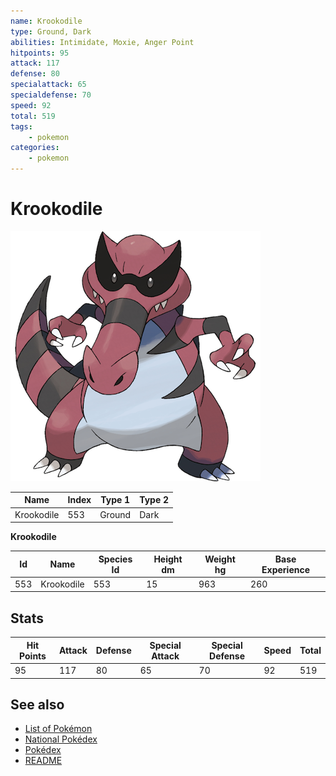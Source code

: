 ```yaml
---
name: Krookodile
type: Ground, Dark
abilities: Intimidate, Moxie, Anger Point
hitpoints: 95
attack: 117
defense: 80
specialattack: 65
specialdefense: 70
speed: 92
total: 519
tags:
    - pokemon
categories:
    - pokemon
---
```


# Krookodile


![Krookodile](images/553.png)

| **Name** | **Index** | **Type 1** | **Type 2** |
|----|----|----|----|
| Krookodile | 553 | Ground | Dark  |

**Krookodile** 




| **Id** | **Name** | **Species Id** | **Height dm** | **Weight hg** | **Base Experience** |
|--------|----------|----------------|------------|------------|---------------------|
| 553 | Krookodile | 553 | 15 | 963 | 260 |



## Stats

| **Hit Points** | **Attack** | **Defense** | **Special Attack** | **Special Defense** | **Speed** | **Total** |
|----------------|------------|-------------|--------------------|---------------------|-----------|-----------|
| 95 | 117 | 80 | 65 | 70 | 92 | 519 |

## See also

- [List of Pokémon](../pokemon.md)
- [National Pokédex](../national_pokedex.md)
- [Pokédex](../pokedex.md)
- [README](../README.md)
